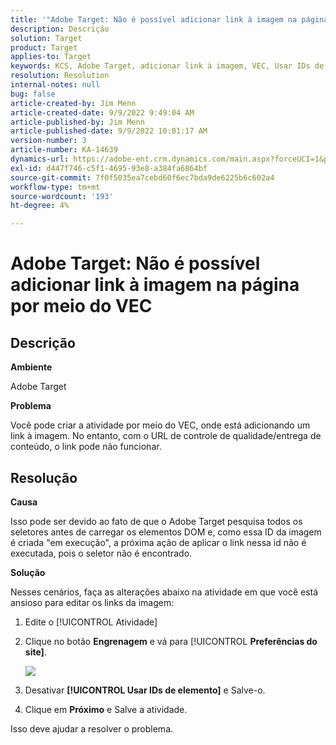 ```yaml
---
title: '"Adobe Target: Não é possível adicionar link à imagem na página por meio do VEC'''
description: Descrição
solution: Target
product: Target
applies-to: Target
keywords: KCS, Adobe Target, adicionar link à imagem, VEC, Usar IDs de elemento
resolution: Resolution
internal-notes: null
bug: false
article-created-by: Jim Menn
article-created-date: 9/9/2022 9:49:04 AM
article-published-by: Jim Menn
article-published-date: 9/9/2022 10:01:17 AM
version-number: 3
article-number: KA-14639
dynamics-url: https://adobe-ent.crm.dynamics.com/main.aspx?forceUCI=1&pagetype=entityrecord&etn=knowledgearticle&id=384c92a1-2430-ed11-9db1-0022480866ad
exl-id: d447f746-c5f1-4695-93e8-a384fa6864bf
source-git-commit: 7f0f5035ea7cebd60f6ec7bda9de6225b6c602a4
workflow-type: tm+mt
source-wordcount: '193'
ht-degree: 4%

---
```


# Adobe Target: Não é possível adicionar link à imagem na página por meio do VEC

## Descrição


<b>Ambiente</b>

Adobe Target

<b>Problema</b>

Você pode criar a atividade por meio do VEC, onde está adicionando um link à imagem. No entanto, com o URL de controle de qualidade/entrega de conteúdo, o link pode não funcionar.

## Resolução

<b>Causa</b>

Isso pode ser devido ao fato de que o Adobe Target pesquisa todos os seletores antes de carregar os elementos DOM e, como essa ID da imagem é criada &quot;em execução&quot;, a próxima ação de aplicar o link nessa id não é executada, pois o seletor não é encontrado.

<b>Solução</b>

Nesses cenários, faça as alterações abaixo na atividade em que você está ansioso para editar os links da imagem:

1. Edite o [!UICONTROL Atividade]

1. Clique no botão <b>Engrenagem</b> e vá para [!UICONTROL <b>Preferências do site]</b>.

   ![](http://omniture.custhelp.com/ci/inlineImage/get/2604510/f3a717a357a2a8c34b6bdfae61ce60ee)

1. Desativar <b>[!UICONTROL Usar IDs de elemento]</b> e Salve-o.

1. Clique em <b>Próximo</b> e Salve a atividade.

Isso deve ajudar a resolver o problema.
